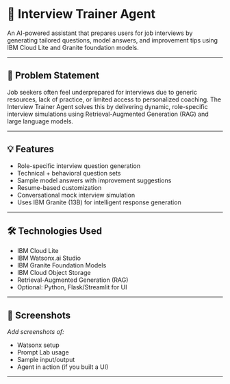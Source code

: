 # 🤖 Interview Trainer Agent

An AI-powered assistant that prepares users for job interviews by generating tailored questions, model answers, and improvement tips using IBM Cloud Lite and Granite foundation models.

---

## 📌 Problem Statement

Job seekers often feel underprepared for interviews due to generic resources, lack of practice, or limited access to personalized coaching. The Interview Trainer Agent solves this by delivering dynamic, role-specific interview simulations using Retrieval-Augmented Generation (RAG) and large language models.

---

## 💡 Features

- Role-specific interview question generation
- Technical + behavioral question sets
- Sample model answers with improvement suggestions
- Resume-based customization
- Conversational mock interview simulation
- Uses IBM Granite (13B) for intelligent response generation

---

## 🛠️ Technologies Used

- IBM Cloud Lite
- IBM Watsonx.ai Studio
- IBM Granite Foundation Models
- IBM Cloud Object Storage
- Retrieval-Augmented Generation (RAG)
- Optional: Python, Flask/Streamlit for UI

---

## 📸 Screenshots

_Add screenshots of:_
- Watsonx setup
- Prompt Lab usage
- Sample input/output
- Agent in action (if you built a UI)

---
